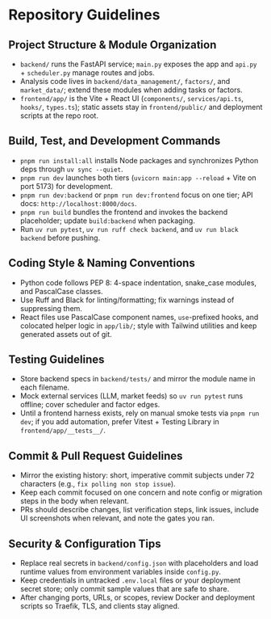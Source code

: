 # Repository Guidelines

## Project Structure & Module Organization
- `backend/` runs the FastAPI service; `main.py` exposes the app and `api.py` + `scheduler.py` manage routes and jobs.
- Analysis code lives in `backend/data_management/`, `factors/`, and `market_data/`; extend these modules when adding tasks or factors.
- `frontend/app/` is the Vite + React UI (`components/`, `services/api.ts`, `hooks/`, `types.ts`); static assets stay in `frontend/public/` and deployment scripts at the repo root.

## Build, Test, and Development Commands
- `pnpm run install:all` installs Node packages and synchronizes Python deps through `uv sync --quiet`.
- `pnpm run dev` launches both tiers (`uvicorn main:app --reload` + Vite on port 5173) for development.
- `pnpm run dev:backend` or `pnpm run dev:frontend` focus on one tier; API docs: `http://localhost:8000/docs`.
- `pnpm run build` bundles the frontend and invokes the backend placeholder; update `build:backend` when packaging.
- Run `uv run pytest`, `uv run ruff check backend`, and `uv run black backend` before pushing.

## Coding Style & Naming Conventions
- Python code follows PEP 8: 4-space indentation, snake_case modules, and PascalCase classes.
- Use Ruff and Black for linting/formatting; fix warnings instead of suppressing them.
- React files use PascalCase component names, `use`-prefixed hooks, and colocated helper logic in `app/lib/`; style with Tailwind utilities and keep generated assets out of git.

## Testing Guidelines
- Store backend specs in `backend/tests/` and mirror the module name in each filename.
- Mock external services (LLM, market feeds) so `uv run pytest` runs offline; cover scheduler and factor edges.
- Until a frontend harness exists, rely on manual smoke tests via `pnpm run dev`; if you add automation, prefer Vitest + Testing Library in `frontend/app/__tests__/`.

## Commit & Pull Request Guidelines
- Mirror the existing history: short, imperative commit subjects under 72 characters (e.g., `fix polling non stop issue`).
- Keep each commit focused on one concern and note config or migration steps in the body when relevant.
- PRs should describe changes, list verification steps, link issues, include UI screenshots when relevant, and note the gates you ran.

## Security & Configuration Tips
- Replace real secrets in `backend/config.json` with placeholders and load runtime values from environment variables inside `config.py`.
- Keep credentials in untracked `.env.local` files or your deployment secret store; only commit sample values that are safe to share.
- After changing ports, URLs, or scopes, review Docker and deployment scripts so Traefik, TLS, and clients stay aligned.
